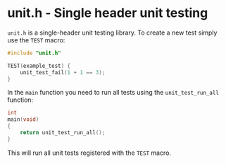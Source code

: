 # unit.h - Single header unit testing

`unit.h` is a single-header unit testing library. To create a new test simply
use the `TEST` macro:

```c
#include "unit.h"

TEST(example_test) {
    unit_test_fail(1 + 1 == 3);
}
```

In the `main` function you need to run all tests using the `unit_test_run_all`
function:

```c
int
main(void)
{
    return unit_test_run_all();
}
```

This will run all unit tests registered with the `TEST` macro.
